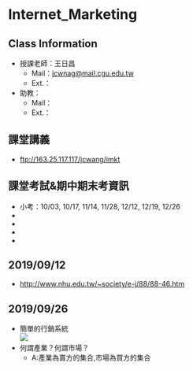 # Internet_Marketing

## Class Information
- 授課老師：王日昌
    - Mail：jcwnag@mail.cgu.edu.tw
    - Ext.：
- 助教：
    - Mail：
    - Ext.：

## 課堂講義
- ftp://163.25.117.117/jcwang/imkt

## 課堂考試&期中期末考資訊
- 小考：10/03, 10/17, 11/14, 11/28, 12/12, 12/19, 12/26
- 
- 
- 
- 


## 2019/09/12
- http://www.nhu.edu.tw/~society/e-j/88/88-46.htm

## 2019/09/26
- 簡單的行銷系統  
    ![](https://www.easyatm.com.tw/img/c/607/nBnauM3X2cjMwYTO4kTM5kTOxMTM4YDO3gDOwADMwAzMxAzL5EzLxYzLt92YucmbvRWdo5Cd0FmLwE2LvoDc0RHa.jpg)
- 何謂產業？何謂市場？
    - A:產業為賣方的集合,市場為買方的集合
